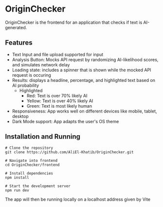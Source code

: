 # OriginChecker
OriginChecker is the frontend for an application that checks if text is AI-generated.

## Features
 - Text Input and file upload supported for input
 - Analysis Button: Mocks API request by randomizing AI-likelihood scores, and simulates network delay
 - Loading state: includes a spinner that is shown while the mocked API request is occuring
 - Results: displays a headline, percentage, and highlighted text based on AI probability
   - Highlighted
     - Red: Text is over 70% likely AI
     - Yellow: Text is over 40% likely AI
     - Green: Text is most likely human
 - Responsiveness: App works well on different devices like mobile, tablet, desktop
 - Dark Mode support: App adapts the user's OS theme

## Installation and Running
```
# Clone the repository
git clone https://github.com/AliEl-Khatib/OriginChecker.git

# Navigate into frontend
cd OriginChecker/frontend

# Install dependencies
npm install

# Start the development server
npm run dev
```
The app will then be running locally on a localhost address given by Vite
